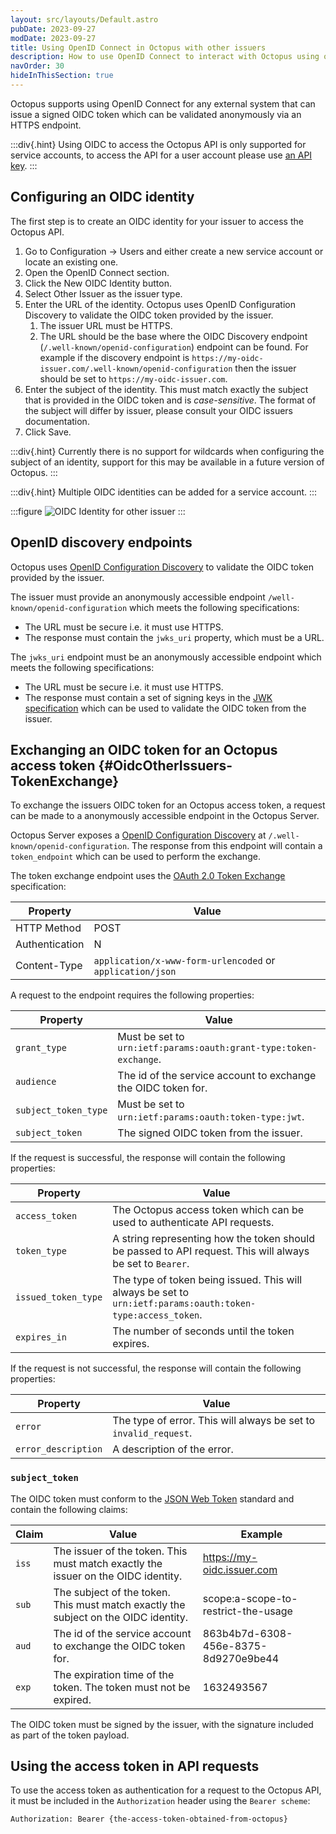 ```yaml
---
layout: src/layouts/Default.astro
pubDate: 2023-09-27
modDate: 2023-09-27
title: Using OpenID Connect in Octopus with other issuers
description: How to use OpenID Connect to interact with Octopus using other issuers
navOrder: 30
hideInThisSection: true
---
```


Octopus supports using OpenID Connect for any external system that can issue a signed OIDC token which can be validated anonymously via an HTTPS endpoint.

:::div{.hint}
Using OIDC to access the Octopus API is only supported for service accounts, to access the API for a user account please use [an API key](/docs/octopus-rest-api/how-to-create-an-api-key).
:::

## Configuring an OIDC identity

The first step is to create an OIDC identity for your issuer to access the Octopus API.

1. Go to Configuration -> Users and either create a new service account or locate an existing one.
2. Open the OpenID Connect section.
3. Click the New OIDC Identity button.
4. Select Other Issuer as the issuer type.
5. Enter the URL of the identity. Octopus uses OpenID Configuration Discovery to validate the OIDC token provided by the issuer.
   1. The issuer URL must be HTTPS.
   2. The URL should be the base where the OIDC Discovery endpoint (`/.well-known/openid-configuration`) endpoint can be found. For example if the discovery endpoint is `https://my-oidc-issuer.com/.well-known/openid-configuration` then the issuer should be set to `https://my-oidc-issuer.com`.
6. Enter the subject of the identity. This must match exactly the subject that is provided in the OIDC token and is _case-sensitive_. The format of the subject will differ by issuer, please consult your OIDC issuers documentation.
7. Click Save.

:::div{.hint}
Currently there is no support for wildcards when configuring the subject of an identity, support for this may be available in a future version of Octopus.
:::

:::div{.hint}
Multiple OIDC identities can be added for a service account.
:::

:::figure
![OIDC Identity for other issuer](/docs/octopus-rest-api/images/oidc-identity-other-issuer.png "width=500")
:::

## OpenID discovery endpoints

Octopus uses [OpenID Configuration Discovery](https://openid.net/specs/openid-connect-discovery-1_0.html) to validate the OIDC token provided by the issuer.

The issuer must provide an anonymously accessible endpoint `/well-known/openid-configuration` which meets the following specifications:

- The URL must be secure i.e. it must use HTTPS.
- The response must contain the `jwks_uri` property, which must be a URL.

The `jwks_uri` endpoint must be an anonymously accessible endpoint which meets the following specifications:

- The URL must be secure i.e. it must use HTTPS.
- The response must contain a set of signing keys in the [JWK specification](https://datatracker.ietf.org/doc/html/rfc7517) which can be used to validate the OIDC token from the issuer.

## Exchanging an OIDC token for an Octopus access token {#OidcOtherIssuers-TokenExchange}

To exchange the issuers OIDC token for an Octopus access token, a request can be made to a anonymously accessible endpoint in the Octopus Server.

Octopus Server exposes a [OpenID Configuration Discovery](https://openid.net/specs/openid-connect-discovery-1_0.html) at `/.well-known/openid-configuration`. The response from this endpoint will contain a `token_endpoint` which can be used to perform the exchange.

The token exchange endpoint uses the [OAuth 2.0 Token Exchange](https://www.rfc-editor.org/rfc/rfc8693) specification:

| Property       | Value                                                     |
| -------------- | --------------------------------------------------------- |
| HTTP Method    | POST                                                      |
| Authentication | N                                                         |
| Content-Type   | `application/x-www-form-urlencoded` or `application/json` |

A request to the endpoint requires the following properties:

| Property             | Value                                                             |
| -------------------- | ----------------------------------------------------------------- |
| `grant_type`         | Must be set to `urn:ietf:params:oauth:grant-type:token-exchange`. |
| `audience`           | The id of the service account to exchange the OIDC token for.     |
| `subject_token_type` | Must be set to `urn:ietf:params:oauth:token-type:jwt`.            |
| `subject_token`      | The signed OIDC token from the issuer.                            |

If the request is successful, the response will contain the following properties:

| Property            | Value                                                                                                       |
| ------------------- | ----------------------------------------------------------------------------------------------------------- |
| `access_token`      | The Octopus access token which can be used to authenticate API requests.                                    |
| `token_type`        | A string representing how the token should be passed to API request. This will always be set to `Bearer`.   |
| `issued_token_type` | The type of token being issued. This will always be set to `urn:ietf:params:oauth:token-type:access_token`. |
| `expires_in`        | The number of seconds until the token expires.                                                              |

If the request is not successful, the response will contain the following properties:

| Property            | Value                                                            |
| ------------------- | ---------------------------------------------------------------- |
| `error`             | The type of error. This will always be set to `invalid_request`. |
| `error_description` | A description of the error.                                      |

### `subject_token`

The OIDC token must conform to the [JSON Web Token](https://datatracker.ietf.org/doc/html/rfc7519) standard and contain the following claims:

| Claim | Value                                                                               | Example                              |
| ----- | ----------------------------------------------------------------------------------- | ------------------------------------ |
| `iss` | The issuer of the token. This must match exactly the issuer on the OIDC identity.   | https://my-oidc.issuer.com           |
| `sub` | The subject of the token. This must match exactly the subject on the OIDC identity. | scope:a-scope-to-restrict-the-usage  |
| `aud` | The id of the service account to exchange the OIDC token for.                       | 863b4b7d-6308-456e-8375-8d9270e9be44 |
| `exp` | The expiration time of the token. The token must not be expired.                    | 1632493567                           |

The OIDC token must be signed by the issuer, with the signature included as part of the token payload.

## Using the access token in API requests

To use the access token as authentication for a request to the Octopus API, it must be included in the `Authorization` header using the `Bearer scheme`:

```
Authorization: Bearer {the-access-token-obtained-from-octopus}
```
